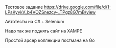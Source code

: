 Тестовое задание https://drive.google.com/file/d/1-LPsKyykV_b4VOZSnezcy-_TPgz8G7mB/view


Автотесты на C# + Selenium

Надо так же поднять сайт на XAMPE

Простой арсер коллекции постмана на Go
